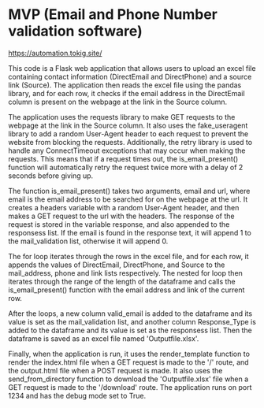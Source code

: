 # MVP (Email and Phone Number validation software)

https://automation.tokig.site/

This code is a Flask web application that allows users to upload an excel file containing contact information (DirectEmail and DirectPhone) and a source link (Source). The application then reads the excel file using the pandas library, and for each row, it checks if the email address in the DirectEmail column is present on the webpage at the link in the Source column.

The application uses the requests library to make GET requests to the webpage at the link in the Source column. It also uses the fake_useragent library to add a random User-Agent header to each request to prevent the website from blocking the requests. Additionally, the retry library is used to handle any ConnectTimeout exceptions that may occur when making the requests. This means that if a request times out, the is_email_present() function will automatically retry the request twice more with a delay of 2 seconds before giving up.

The function is_email_present() takes two arguments, email and url, where email is the email address to be searched for on the webpage at the url. It creates a headers variable with a random User-Agent header, and then makes a GET request to the url with the headers. The response of the request is stored in the variable response, and also appended to the responsess list. If the email is found in the response text, it will append 1 to the mail_validation list, otherwise it will append 0.

The for loop iterates through the rows in the excel file, and for each row, it appends the values of DirectEmail, DirectPhone, and Source to the mail_address, phone and link lists respectively. The nested for loop then iterates through the range of the length of the dataframe and calls the is_email_present() function with the email address and link of the current row.

After the loops, a new column valid_email is added to the dataframe and its value is set as the mail_validation list, and another column Response_Type is added to the dataframe and its value is set as the responsess list. Then the dataframe is saved as an excel file named 'Outputfile.xlsx'.

Finally, when the application is run, it uses the render_template function to render the index.html file when a GET request is made to the '/' route, and the output.html file when a POST request is made. It also uses the send_from_directory function to download the 'Outputfile.xlsx' file when a GET request is made to the '/download' route. The application runs on port 1234 and has the debug mode set to True.

